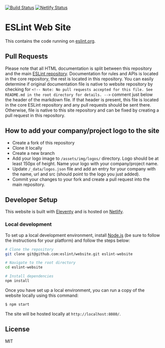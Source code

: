 [![Build Status](https://travis-ci.org/eslint/website.svg?branch=master)](https://travis-ci.org/eslint/website)
[![Netlify Status](https://api.netlify.com/api/v1/badges/cefb59aa-729a-4f8e-be36-b981fda399c0/deploy-status)](https://app.netlify.com/sites/eslint/deploys)

# ESLint Web Site

This contains the code running on [eslint.org](https://eslint.org).

## Pull Requests

Please note that all HTML documentation is split between this repository and the main [ESLint repository](https://github.com/eslint/eslint). Documentation for rules and APIs is located in the core repository, the rest is located in this repository. You can easily determine if original documentation file is native to website repository by checking for `<!-- Note: No pull requests accepted for this file. See README.md in the root directory for details. -->` comment just below the header of the markdown file. If that header is present, this file is located in the core ESLint repository and any pull requests should be sent there. Otherwise, file is native to this site repository and can be fixed by creating a pull request in this repository.

## How to add your company/project logo to the site

* Create a fork of this repository
* Clone it locally
* Create a new branch
* Add your logo image to `/assets/img/logos/` directory. Logo should be at least 150px of height. Name your logo with your company/project name.
* Update `/_data/logos.json` file and add an entry for your company with the name, url and src (should point to the logo you just added).
* Commit your changes to your fork and create a pull request into the main repository.

## Developer Setup

This website is built with [Eleventy](https://www.11ty.io) and is hosted on [Netlify](https://www.netlify.com).

### Local development

To set up a local development environment, install [Node.js](https://nodejs.org/en/) (be sure to follow the instructions for your platform) and follow the steps below:

```sh
# Clone the repository
git clone git@github.com:eslint/website.git eslint-website

# Navigate to the root directory
cd eslint-website

# Install dependencies
npm install
```

Once you have set up a local environment, you can run a copy of the website locally using this command:

```sh
$ npm start
```

The site will be hosted locally at `http://localhost:8080/`.

## License

MIT
